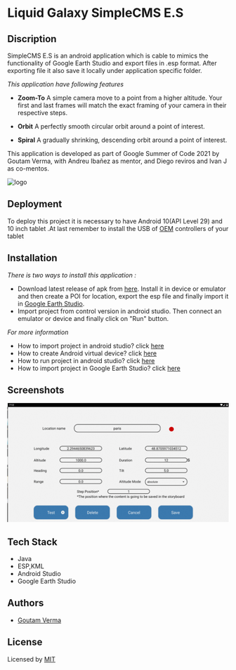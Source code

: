 
# Liquid Galaxy SimpleCMS E.S

## Discription

SimpleCMS E.S is an android application which is cable to mimics the functionality of Google Earth Studio and export files in .esp format. After exporting file it also save it locally under application specific folder.  

*This application have following features*

* **Zoom-To**  A simple camera move to a point from a higher altitude. Your first and last frames will match the exact framing of your camera in their respective steps.

* **Orbit** A perfectly smooth circular orbit around a point of interest.

* **Spiral** A gradually shrinking, descending orbit around a point of interest.

This application is developed as part of Google Summer of Code 2021 by Goutam Verma, with Andreu Ibañez as mentor, and Diego reviros and Ivan J as co-mentos.


![logo](https://4.bp.blogspot.com/-n-vRn12_mEk/XLr2zIDgUnI/AAAAAAAHBTI/69TPLvy-nsg9OPNC15bZB3-WzSX8m0PrwCLcBGAs/s1600/LOGO_LIQUID_GALAXY-sq300x300-pngtranspOK.png)

## Deployment

To deploy this project it is necessary to have Android 10(API Level 29) and 10 inch tablet
.At last remember to install the USB of [OEM](https://developer.android.com/studio/run/oem-usb) controllers of your tablet

## Installation
*There is two ways to install this application :*

* Download latest release of apk from [here](). Install it in device or emulator and then create a POI for location, export the esp file and finally import it in [Google Earth Studio](https://earth.google.com/studio/).
* Import project from control version in android studio. Then connect an emulator or device and finally click on "Run" button.

*For more information*

* How to import project in android studio? click [here](https://developer.android.com/studio/intro/migrate)
* How to create Android virtual device? click [here](https://developer.android.com/studio/run/managing-avds)
* How to run project in android studio? click [here](https://developer.android.com/studio/run)
* How to import project in Google Earth Studio? click [here](https://earth.google.com/studio/docs/the-basics/project-management/)
## Screenshots
   <img src="https://raw.githubusercontent.com/GoutamVerma/GoutamVerma-SimpleCMS-E.S-GSoC2021-/main/screenshot.gif"/>
   
   
## Tech Stack

* Java
* ESP,KML   
* Android Studio
* Google Earth Studio

## Authors

* [Goutam Verma](https://github.com/GoutamVerma)

## License

Licensed by [MIT](https://raw.githubusercontent.com/GoutamVerma/GoutamVerma-SimpleCMS-E.S-GSoC2021-/main/MIT%20License)

  
